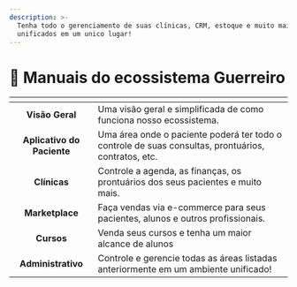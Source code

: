 ```yaml
---
description: >-
  Tenha todo o gerenciamento de suas clínicas, CRM, estoque e muito mais
  unificados em um unico lugar!
---
```


# 👋 Manuais do ecossistema Guerreiro

<table data-view="cards"><thead><tr><th align="center"></th><th></th></tr></thead><tbody><tr><td align="center"><strong>Visão Geral</strong> </td><td>Uma visão geral e simplificada de como funciona nosso ecossistema.</td></tr><tr><td align="center"><strong>Aplicativo do Paciente</strong> </td><td>Uma área onde o paciente poderá ter todo o controle de suas consultas, prontuários, contratos, etc.</td></tr><tr><td align="center"><strong>Clínicas</strong></td><td>Controle a agenda, as finanças, os prontuários dos seus pacientes e muito mais.</td></tr><tr><td align="center"><strong>Marketplace</strong></td><td>Faça vendas via e-commerce para seus pacientes, alunos e outros profissionais.</td></tr><tr><td align="center"><strong>Cursos</strong></td><td>Venda seus cursos e tenha um maior alcance de alunos</td></tr><tr><td align="center"><strong>Administrativo</strong></td><td>Controle e gerencie todas as áreas listadas anteriormente em um ambiente unificado!</td></tr></tbody></table>

